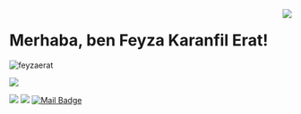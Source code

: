 <img align='right' src="https://github-readme-stats.vercel.app/api?username=feyzaerat&show_icons=true">

# Merhaba, ben Feyza Karanfil Erat!
<p align="left"> <img src="https://komarev.com/ghpvc/?username=feyzaerat" alt="feyzaerat" /> </p>

[![](https://img.shields.io/github/followers/feyzaerat?style=social)](https://www.github.com/feyzaerat)

[![](https://img.shields.io/badge/feyzaerat.com.tr-5ea266?&style=for-the-badge&logo=fke&logoColor=white)](https://www.feyzaerat.com/)
[![](https://img.shields.io/badge/linkedin-%230077B5.svg?&style=for-the-badge&logo=linkedin&logoColor=white)](https://www.linkedin.com/in/feyzakaranfilerat/)
[![Mail Badge](https://img.shields.io/badge/feyzakrnfl@gmail.com-c14438?style=for-the-badge&logo=Gmail&logoColor=white&link=mailto:mertcobanov@gmail.com)](mailto:feyzakrnfl@gmail.com)


